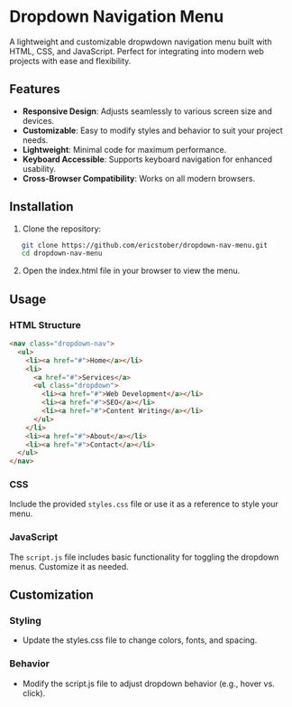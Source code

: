 # Dropdown Navigation Menu

A lightweight and customizable dropwdown navigation menu built with HTML, CSS, and JavaScript. Perfect for integrating into modern web projects with ease and flexibility.

## Features

- **Responsive Design**: Adjusts seamlessly to various screen size and devices.
- **Customizable**: Easy to modify styles and behavior to suit your project needs.
- **Lightweight**: Minimal code for maximum performance.
- **Keyboard Accessible**: Supports keyboard navigation for enhanced usability.
- **Cross-Browser Compatibility**: Works on all modern browsers.

## Installation

1. Clone the repository:

```bash
   git clone https://github.com/ericstober/dropdown-nav-menu.git
   cd dropdown-nav-menu
```

2. Open the index.html file in your browser to view the menu.

## Usage

### HTML Structure

```html
<nav class="dropdown-nav">
  <ul>
    <li><a href="#">Home</a></li>
    <li>
      <a href="#">Services</a>
      <ul class="dropdown">
        <li><a href="#">Web Development</a></li>
        <li><a href="#">SEO</a></li>
        <li><a href="#">Content Writing</a></li>
      </ul>
    </li>
    <li><a href="#">About</a></li>
    <li><a href="#">Contact</a></li>
  </ul>
</nav>
```

### CSS

Include the provided `styles.css` file or use it as a reference to style your menu.

### JavaScript

The `script.js` file includes basic functionality for toggling the dropdown menus. Customize it as needed.

## Customization

### Styling

- Update the styles.css file to change colors, fonts, and spacing.

### Behavior

- Modify the script.js file to adjust dropdown behavior (e.g., hover vs. click).
